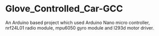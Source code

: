 # Glove_Controlled_Car-GCC
An Arduino based project which used Arduino Nano micro controller, nrf24L01 radio module, mpu6050 gyro module and l293d motor driver.
